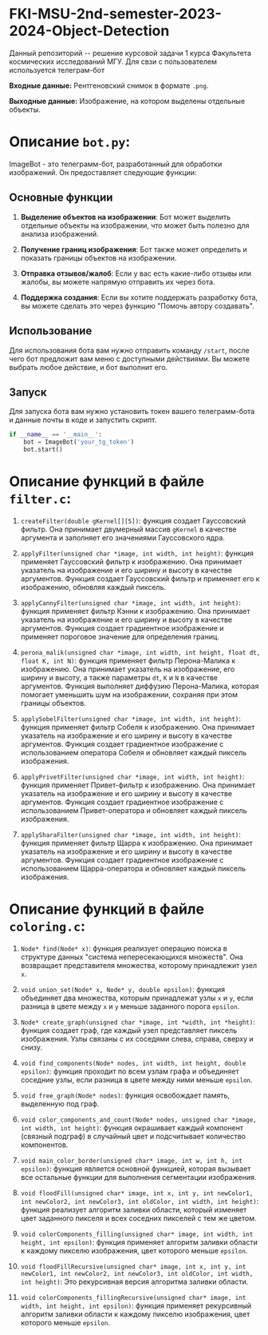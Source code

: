 # FKI-MSU-2nd-semester-2023-2024-Object-Detection
Данный репозиторий -- решение курсовой задачи 1 курса Факультета космических исследований МГУ. Для свзи с пользователем используется телеграм-бот

**Входные данные:**
Рентгеновский снимок в формате ``.png``.

**Выходные данные:**
Изображение, на котором выделены отдельные объекты.

# Описание `bot.py`:

ImageBot - это телеграмм-бот, разработанный для обработки изображений. Он предоставляет следующие функции:

## Основные функции

1. **Выделение объектов на изображении**: Бот может выделить отдельные объекты на изображении, что может быть полезно для анализа изображений.

2. **Получение границ изображения**: Бот также может определить и показать границы объектов на изображении.

3. **Отправка отзывов/жалоб**: Если у вас есть какие-либо отзывы или жалобы, вы можете напрямую отправить их через бота.

4. **Поддержка создания**: Если вы хотите поддержать разработку бота, вы можете сделать это через функцию "Помочь автору создавать".

## Использование

Для использования бота вам нужно отправить команду `/start`, после чего бот предложит вам меню с доступными действиями. Вы можете выбрать любое действие, и бот выполнит его.

## Запуск

Для запуска бота вам нужно установить токен вашего телеграмм-бота и данные почты в коде и запустить скрипт.

```python
if __name__ == '__main__':
    bot = ImageBot('your_tg_token')
    bot.start()
```

# Описание функций в файле `filter.c`:

1. ``createFilter(double gKernel[][5])``: функция создает Гауссовский фильтр. Она принимает двумерный массив `gKernel` в качестве аргумента и заполняет его значениями Гауссовского ядра.

2. ``applyFilter(unsigned char *image, int width, int height)``: функция применяет Гауссовский фильтр к изображению. Она принимает указатель на изображение и его ширину и высоту в качестве аргументов. Функция создает Гауссовский фильтр и применяет его к изображению, обновляя каждый пиксель.

3. ``applyCannyFilter(unsigned char *image, int width, int height)``: функция применяет фильтр Кэнни к изображению. Она принимает указатель на изображение и его ширину и высоту в качестве аргументов. Функция создает градиентное изображение и применяет пороговое значение для определения границ.

4. ``perona_malik(unsigned char *image, int width, int height, float dt, float K, int N)``: функция применяет фильтр Перона-Малика к изображению. Она принимает указатель на изображение, его ширину и высоту, а также параметры `dt`, `K` и `N` в качестве аргументов. Функция выполняет диффузию Перона-Малика, которая помогает уменьшить шум на изображении, сохраняя при этом границы объектов.

5. ``applySobelFilter(unsigned char *image, int width, int height)``: функция применяет фильтр Собеля к изображению. Она принимает указатель на изображение и его ширину и высоту в качестве аргументов. Функция создает градиентное изображение с использованием оператора Собеля и обновляет каждый пиксель изображения.

6. ``applyPrivetFilter(unsigned char *image, int width, int height)``: функция применяет Привет-фильтр к изображению. Она принимает указатель на изображение и его ширину и высоту в качестве аргументов. Функция создает градиентное изображение с использованием Привет-оператора и обновляет каждый пиксель изображения.

7. ``applySharaFilter(unsigned char *image, int width, int height)``: функция применяет фильтр Щарра к изображению. Она принимает указатель на изображение и его ширину и высоту в качестве аргументов. Функция создает градиентное изображение с использованием Щарра-оператора и обновляет каждый пиксель изображения.


# Описание функций в файле `coloring.c`:

1. ``Node* find(Node* x)``: функция реализует операцию поиска в структуре данных "система непересекающихся множеств". Она возвращает представителя множества, которому принадлежит узел `x`.

2. ``void union_set(Node* x, Node* y, double epsilon)``: функция объединяет два множества, которым принадлежат узлы `x` и `y`, если разница в цвете между `x` и `y` меньше заданного порога `epsilon`.

3. ``Node* create_graph(unsigned char *image, int *width, int *height)``: функция создает граф, где каждый узел представляет пиксель изображения. Узлы связаны с их соседями слева, справа, сверху и снизу.

4. ``void find_components(Node* nodes, int width, int height, double epsilon)``: функция проходит по всем узлам графа и объединяет соседние узлы, если разница в цвете между ними меньше `epsilon`.

5. ``void free_graph(Node* nodes)``: функция освобождает память, выделенную под граф.

6. ``void color_components_and_count(Node* nodes, unsigned char *image, int width, int height)``: функция окрашивает каждый компонент (связный подграф) в случайный цвет и подсчитывает количество компонентов.

7. ``void main_color_border(unsigned char* image, int w, int h, int epsilon)``: функция является основной функцией, которая вызывает все остальные функции для выполнения сегментации изображения.

8. ``void floodFill(unsigned char* image, int x, int y, int newColor1, int newColor2, int newColor3, int oldColor, int width, int height)``: функция реализует алгоритм заливки области, который изменяет цвет заданного пикселя и всех соседних пикселей с тем же цветом.

9. ``void colorComponents_filling(unsigned char* image, int width, int height, int epsilon)``: функция применяет алгоритм заливки области к каждому пикселю изображения, цвет которого меньше `epsilon`.

10. ``void floodFillRecursive(unsigned char* image, int x, int y, int newColor1, int newColor2, int newColor3, int oldColor, int width, int height)``: Это рекурсивная версия алгоритма заливки области.

11. ``void colorComponents_fillingRecursive(unsigned char* image, int width, int height, int epsilon)``: функция применяет рекурсивный алгоритм заливки области к каждому пикселю изображения, цвет которого меньше `epsilon`.  
